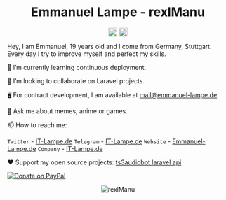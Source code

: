 <p align="center"> <h1 align="center"> Emmanuel Lampe - rexlManu </h1> </p>
<p align="center">
<a href="https://github.com/rexlManu" target="_blank"><img align="center" src="https://cdn.jsdelivr.net/npm/simple-icons@3.0.1/icons/github.svg" alt="rexlManu" height="20" width="20" /></a>
<a href="https://twitter.com/rexlManu" target="_blank"><img align="center" src="https://cdn.jsdelivr.net/npm/simple-icons@3.0.1/icons/twitter.svg" alt="rexlManu" height="20" width="20" /></a>
</p>

Hey, I am Emmanuel, 19 years old and I come from Germany, Stuttgart. Every day I try to improve myself and perfect my skills.

<!--🔭 I’m currently working on opensource project [name](https://github.com/rexlManu/name)-->

🌱 I’m currently learning continuous deployment.

👯 I’m looking to collaborate on Laravel projects.

🖥 For contract development, I am available at mail@emmanuel-lampe.de.

💬 Ask me about memes, anime or games.

📫 How to reach me:

`Twitter` - [IT-Lampe.de](https://twitter.com/rexlManu)
`Telegram` - [IT-Lampe.de](https://t.me/rexlManu)
`Website` - [Emmanuel-Lampe.de](https://emmanuel-lampe.de)
`Company` - [IT-Lampe.de](https://it-lampe.de)

❤️ Support my open source projects: [ts3audiobot laravel api](https://github.com/rexlManu/ts3audiobot)

[![Donate on PayPal](https://img.shields.io/badge/--paypal?label=PayPal&logo=PayPal&style=social)](https://www.paypal.me/rexlManu)

<!--
**elangosundar/elangosundar** is a ✨ _special_ ✨ repository because its `README.md` (this file) appears on your GitHub profile.

Here are some ideas to get you started:

- 🔭 I’m currently working on ...
- 🌱 I’m currently learning ...
- 👯 I’m looking to collaborate on ...
- 🤔 I’m looking for help with ...
- 💬 Ask me about ...
- 📫 How to reach me: ...
- 😄 Pronouns: ...
- ⚡ Fun fact: ...
-->

<p align="center">
	<img src=https://github-readme-stats.vercel.app/api?username=rexlManu&show_icons=true alt=rexlManu />
</p>
